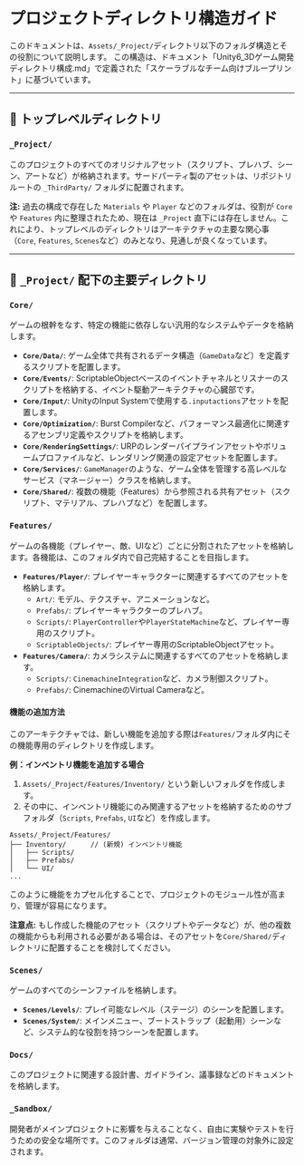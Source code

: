 # プロジェクトディレクトリ構造ガイド

このドキュメントは、`Assets/_Project/`ディレクトリ以下のフォルダ構造とその役割について説明します。
この構造は、ドキュメント「Unity6_3Dゲーム開発ディレクトリ構成.md」で定義された「スケーラブルなチーム向けブループリント」に基づいています。

---

## 📂 トップレベルディレクトリ

### `_Project/`
このプロジェクトのすべてのオリジナルアセット（スクリプト、プレハブ、シーン、アートなど）が格納されます。サードパーティ製のアセットは、リポジトリルートの `_ThirdParty/` フォルダに配置されます。

**注:** 過去の構成で存在した `Materials` や `Player` などのフォルダは、役割が `Core` や `Features` 内に整理されたため、現在は `_Project` 直下には存在しません。これにより、トップレベルのディレクトリはアーキテクチャの主要な関心事（`Core`, `Features`, `Scenes`など）のみとなり、見通しが良くなっています。

---

## 📂 `_Project/` 配下の主要ディレクトリ

### `Core/`
ゲームの根幹をなす、特定の機能に依存しない汎用的なシステムやデータを格納します。

- **`Core/Data/`**: ゲーム全体で共有されるデータ構造（`GameData`など）を定義するスクリプトを配置します。
- **`Core/Events/`**: ScriptableObjectベースのイベントチャネルとリスナーのスクリプトを格納する、イベント駆動アーキテクチャの心臓部です。
- **`Core/Input/`**: UnityのInput Systemで使用する`.inputactions`アセットを配置します。
- **`Core/Optimization/`**: Burst Compilerなど、パフォーマンス最適化に関連するアセンブリ定義やスクリプトを格納します。
- **`Core/RenderingSettings/`**: URPのレンダーパイプラインアセットやボリュームプロファイルなど、レンダリング関連の設定アセットを配置します。
- **`Core/Services/`**: `GameManager`のような、ゲーム全体を管理する高レベルなサービス（マネージャー）クラスを格納します。
- **`Core/Shared/`**: 複数の機能（Features）から参照される共有アセット（スクリプト、マテリアル、プレハブなど）を配置します。

### `Features/`
ゲームの各機能（プレイヤー、敵、UIなど）ごとに分割されたアセットを格納します。各機能は、このフォルダ内で自己完結することを目指します。

- **`Features/Player/`**: プレイヤーキャラクターに関連するすべてのアセットを格納します。
  - `Art/`: モデル、テクスチャ、アニメーションなど。
  - `Prefabs/`: プレイヤーキャラクターのプレハブ。
  - `Scripts/`: `PlayerController`や`PlayerStateMachine`など、プレイヤー専用のスクリプト。
  - `ScriptableObjects/`: プレイヤー専用のScriptableObjectアセット。
- **`Features/Camera/`**: カメラシステムに関連するすべてのアセットを格納します。
  - `Scripts/`: `CinemachineIntegration`など、カメラ制御スクリプト。
  - `Prefabs/`: CinemachineのVirtual Cameraなど。

#### 機能の追加方法
このアーキテクチャでは、新しい機能を追加する際は`Features/`フォルダ内にその機能専用のディレクトリを作成します。

**例：インベントリ機能を追加する場合**

1. `Assets/_Project/Features/Inventory/` という新しいフォルダを作成します。
2. その中に、インベントリ機能にのみ関連するアセットを格納するためのサブフォルダ（`Scripts`, `Prefabs`, `UI`など）を作成します。

```
Assets/_Project/Features/
├── Inventory/      // (新規) インベントリ機能
│   ├── Scripts/
│   ├── Prefabs/
│   └── UI/
...
```

このように機能をカプセル化することで、プロジェクトのモジュール性が高まり、管理が容易になります。

**注意点:** もし作成した機能のアセット（スクリプトやデータなど）が、他の複数の機能からも利用される必要がある場合は、そのアセットを`Core/Shared/`ディレクトリに配置することを検討してください。

### `Scenes/`
ゲームのすべてのシーンファイルを格納します。

- **`Scenes/Levels/`**: プレイ可能なレベル（ステージ）のシーンを配置します。
- **`Scenes/System/`**: メインメニュー、ブートストラップ（起動用）シーンなど、システム的な役割を持つシーンを配置します。

### `Docs/`
このプロジェクトに関連する設計書、ガイドライン、議事録などのドキュメントを格納します。

### `_Sandbox/`
開発者がメインプロジェクトに影響を与えることなく、自由に実験やテストを行うための安全な場所です。このフォルダは通常、バージョン管理の対象外に設定されます。
